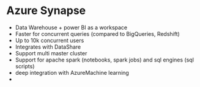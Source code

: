 # Azure Synapse

* Data Warehouse + power BI as a workspace 
* Faster for concurrent queries \(compared to BigQueries, Redshift\) 
* Up to 10k concurrent users 
* Integrates with DataShare
* Support multi master cluster 
* Support for apache spark \(notebooks, spark jobs\) and sql engines \(sql scripts\)
* deep integration with AzureMachine learning
* 
